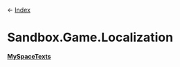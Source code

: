 ← [Index](Api-Index)

# Sandbox.Game.Localization

**[MySpaceTexts](Sandbox.Game.Localization.MySpaceTexts)**

